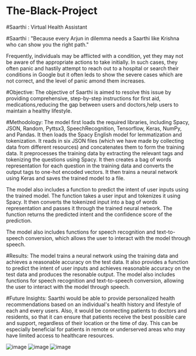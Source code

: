 # The-Black-Project
#Saarthi : Virtual Health Assistant


#Saarthi : "Because every Arjun in dilemma needs a Saarthi like Krishna who can show you the right path."

Frequently, individuals may be afflicted with a condition, yet they may not be aware of the appropriate actions to take initially. In such cases, they often panic and hastily attempt to reach out to a hospital or search their conditions in Google but it often leds to show the severe cases which are not correct, and the level of panic amond them increases.

#Objective: The objective of Saarthi is aimed to resolve this issue by providing comprehensive, step-by-step instructions for first aid, medications,reducing the gap between users and doctors,help users to maintain a healthy lifestyle.

#Methodology:
The model first loads the required libraries, including Spacy, JSON, Random, Pyttsx3, SpeechRecognition, Tensorflow, Keras, NumPy, and Pandas. It then loads the Spacy English model for lemmatization and tokenization. It reads in six JSON files (which we have made  by collecting data from different resources) and concatenates them to form the training data. It preprocesses the training data by extracting the relevant tags and tokenizing the questions using Spacy. It then creates a bag of words representation for each question in the training data and converts the output tags to one-hot encoded vectors. It then trains a neural network using Keras and saves the trained model to a file.

The model also includes a function to predict the intent of user inputs using the trained model. The function takes a user input and tokenizes it using Spacy. It then converts the tokenized input into a bag of words representation and passes it through the trained neural network. The function returns the predicted intent and the confidence score of the prediction.

The model also includes functions for speech recognition and text-to-speech conversion, which allows the user to interact with the model through speech.

#Results:
The model trains a neural network using the training data and achieves a reasonable accuracy on the test data. It also provides a function to predict the intent of user inputs and achieves reasonable accuracy on the test data and produces the resonable output. The model also includes functions for speech recognition and text-to-speech conversion, allowing the user to interact with the model through speech.

#Future Insights:
Saarthi would be able to provide personalized health recommendations based on an individual's health history and lifestyle of each and every users.
Also, it would be connecting patients to doctors and residents, so that it can  ensure that patients receive the best possible care and support, regardless of their location or the time of day. This can be especially beneficial for patients in remote or underserved areas who may have limited access to healthcare resources.


![image](https://user-images.githubusercontent.com/117035260/232274650-1a65abab-bb49-480e-814b-ef84d63cf850.png)
![image](https://user-images.githubusercontent.com/117035260/232291160-c7886700-5d43-4139-bab8-8515a5f5b24a.png)
![image](https://user-images.githubusercontent.com/117035260/232291196-22cd6c3c-771b-4678-880b-75f6e67b9f36.png)
